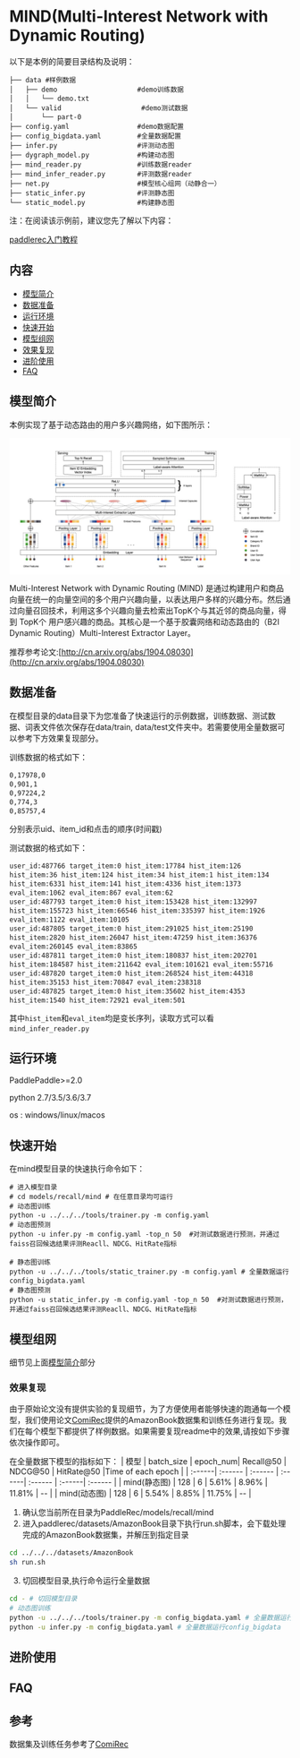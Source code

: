 # MIND(Multi-Interest Network with Dynamic Routing)

以下是本例的简要目录结构及说明： 
```
├── data #样例数据
│   ├── demo                    #demo训练数据
│   │   └── demo.txt     
│   └── valid                    #demo测试数据
│       └── part-0    
├── config.yaml                 #demo数据配置
├── config_bigdata.yaml         #全量数据配置
├── infer.py                    #评测动态图
├── dygraph_model.py            #构建动态图
├── mind_reader.py              #训练数据reader
├── mind_infer_reader.py        #评测数据reader
├── net.py                      #模型核心组网（动静合一）
├── static_infer.py             #评测静态图
└── static_model.py             #构建静态图
```

注：在阅读该示例前，建议您先了解以下内容：

[paddlerec入门教程](https://github.com/PaddlePaddle/PaddleRec/blob/master/README.md)

## 内容
- [模型简介](#模型简介)
- [数据准备](#数据准备)
- [运行环境](#运行环境)
- [快速开始](#快速开始)
- [模型组网](#模型组网)
- [效果复现](#效果复现)
- [进阶使用](#进阶使用)
- [FAQ](#FAQ)

## 模型简介
本例实现了基于动态路由的用户多兴趣网络，如下图所示：
<p align="center">
<img align="center" src="../../../doc/imgs/mind.png">
<p>
Multi-Interest Network with Dynamic Routing (MIND) 是通过构建用户和商品向量在统一的向量空间的多个用户兴趣向量，以表达用户多样的兴趣分布。然后通过向量召回技术，利用这多个兴趣向量去检索出TopK个与其近邻的商品向量，得到 TopK个 用户感兴趣的商品。其核心是一个基于胶囊网络和动态路由的（B2I Dynamic Routing）Multi-Interest Extractor Layer。

推荐参考论文:[http://cn.arxiv.org/abs/1904.08030](http://cn.arxiv.org/abs/1904.08030)

## 数据准备
在模型目录的data目录下为您准备了快速运行的示例数据，训练数据、测试数据、词表文件依次保存在data/train, data/test文件夹中。若需要使用全量数据可以参考下方效果复现部分。

训练数据的格式如下：
```
0,17978,0
0,901,1
0,97224,2
0,774,3
0,85757,4
```
分别表示uid、item_id和点击的顺序(时间戳)

测试数据的格式如下：
```
user_id:487766 target_item:0 hist_item:17784 hist_item:126 hist_item:36 hist_item:124 hist_item:34 hist_item:1 hist_item:134 hist_item:6331 hist_item:141 hist_item:4336 hist_item:1373 eval_item:1062 eval_item:867 eval_item:62
user_id:487793 target_item:0 hist_item:153428 hist_item:132997 hist_item:155723 hist_item:66546 hist_item:335397 hist_item:1926 eval_item:1122 eval_item:10105
user_id:487805 target_item:0 hist_item:291025 hist_item:25190 hist_item:2820 hist_item:26047 hist_item:47259 hist_item:36376 eval_item:260145 eval_item:83865
user_id:487811 target_item:0 hist_item:180837 hist_item:202701 hist_item:184587 hist_item:211642 eval_item:101621 eval_item:55716
user_id:487820 target_item:0 hist_item:268524 hist_item:44318 hist_item:35153 hist_item:70847 eval_item:238318
user_id:487825 target_item:0 hist_item:35602 hist_item:4353 hist_item:1540 hist_item:72921 eval_item:501
```
其中`hist_item`和`eval_item`均是变长序列，读取方式可以看`mind_infer_reader.py`

## 运行环境
PaddlePaddle>=2.0

python 2.7/3.5/3.6/3.7

os : windows/linux/macos

## 快速开始

在mind模型目录的快速执行命令如下：
```
# 进入模型目录
# cd models/recall/mind # 在任意目录均可运行
# 动态图训练
python -u ../../../tools/trainer.py -m config.yaml 
# 动态图预测
python -u infer.py -m config.yaml -top_n 50  #对测试数据进行预测，并通过faiss召回候选结果评测Reacll、NDCG、HitRate指标

# 静态图训练
python -u ../../../tools/static_trainer.py -m config.yaml # 全量数据运行config_bigdata.yaml 
# 静态图预测
python -u static_infer.py -m config.yaml -top_n 50  #对测试数据进行预测，并通过faiss召回候选结果评测Reacll、NDCG、HitRate指标
```

## 模型组网

细节见上面[模型简介](#模型简介)部分

### 效果复现
由于原始论文没有提供实验的复现细节，为了方便使用者能够快速的跑通每一个模型，我们使用论文[ComiRec](https://arxiv.org/abs/2005.09347)提供的AmazonBook数据集和训练任务进行复现。我们在每个模型下都提供了样例数据。如果需要复现readme中的效果,请按如下步骤依次操作即可。 

在全量数据下模型的指标如下：
| 模型 |  batch_size | epoch_num| Recall@50 | NDCG@50 | HitRate@50 |Time of each epoch |
| :------| :------ | :------ | :------| :------ | :------|  :------ | 
| mind(静态图) | 128 | 6 | 5.61% | 8.96% | 11.81% | -- |
| mind(动态图) | 128 | 6 | 5.54% | 8.85% | 11.75% | -- |

1. 确认您当前所在目录为PaddleRec/models/recall/mind
2. 进入paddlerec/datasets/AmazonBook目录下执行run.sh脚本，会下载处理完成的AmazonBook数据集，并解压到指定目录
```bash
cd ../../../datasets/AmazonBook
sh run.sh
``` 
3. 切回模型目录,执行命令运行全量数据
```bash
cd - # 切回模型目录
# 动态图训练
python -u ../../../tools/trainer.py -m config_bigdata.yaml # 全量数据运行config_bigdata
python -u infer.py -m config_bigdata.yaml # 全量数据运行config_bigdata
```

## 进阶使用
  
## FAQ

## 参考

数据集及训练任务参考了[ComiRec](https://github.com/THUDM/ComiRec)
